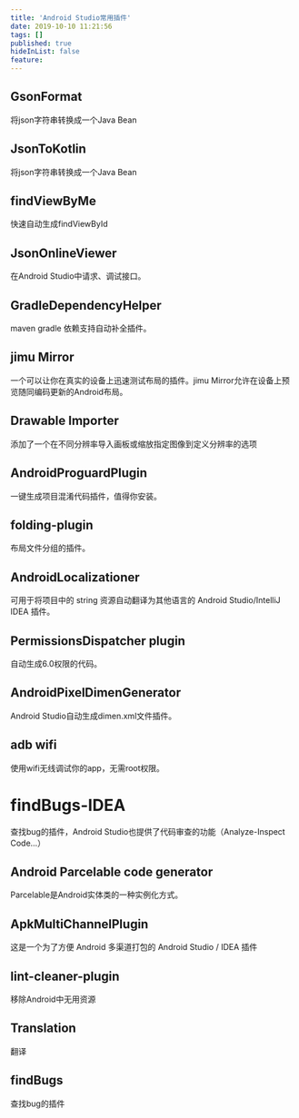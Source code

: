 ```yaml
---
title: 'Android Studio常用插件'
date: 2019-10-10 11:21:56
tags: []
published: true
hideInList: false
feature: 
---
```

## GsonFormat 
将json字符串转换成一个Java Bean

## JsonToKotlin
将json字符串转换成一个Java Bean

## findViewByMe
快速自动生成findViewById

## JsonOnlineViewer
在Android Studio中请求、调试接口。 

## GradleDependencyHelper
maven gradle 依赖支持自动补全插件。 

## jimu Mirror
一个可以让你在真实的设备上迅速测试布局的插件。jimu Mirror允许在设备上预览随同编码更新的Android布局。

## Drawable Importer
添加了一个在不同分辨率导入画板或缩放指定图像到定义分辨率的选项

## AndroidProguardPlugin
一键生成项目混淆代码插件，值得你安装。 

## folding-plugin
布局文件分组的插件。 

## AndroidLocalizationer
可用于将项目中的 string 资源自动翻译为其他语言的 Android Studio/IntelliJ IDEA 插件。

## PermissionsDispatcher plugin
自动生成6.0权限的代码。 

## AndroidPixelDimenGenerator
Android Studio自动生成dimen.xml文件插件。

## adb wifi
使用wifi无线调试你的app，无需root权限。

# findBugs-IDEA
查找bug的插件，Android Studio也提供了代码审查的功能（Analyze-Inspect Code…）

## Android Parcelable code generator
Parcelable是Android实体类的一种实例化方式。 

## ApkMultiChannelPlugin
这是一个为了方便 Android 多渠道打包的 Android Studio / IDEA 插件

## lint-cleaner-plugin
移除Android中无用资源

## Translation
翻译

## findBugs
查找bug的插件
